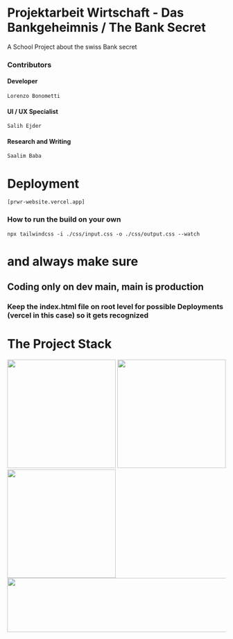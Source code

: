



# Projektarbeit Wirtschaft - Das Bankgeheimnis / The Bank Secret

A School Project about the swiss Bank secret

### Contributors 
#### Developer
```Lorenzo Bonometti```
#### UI / UX Specialist
```Salih Ejder```
#### Research and Writing
```Saalim Baba```
# Deployment
```[prwr-website.vercel.app]```

### How to run the build on your own
```npx tailwindcss -i ./css/input.css -o ./css/output.css --watch```

# and always make sure
## Coding only on dev main, main is production
### Keep the index.html file on root level for possible Deployments (vercel in this case) so it gets recognized

# The Project Stack


<img src="https://github.com/Poisonlocket/PRWR-website/assets/128643203/ca952553-ef1c-4c73-9a97-df59bc9c654a" width="250" height="250">




<img src="https://github.com/Poisonlocket/PRWR-website/assets/128643203/b78a29e6-6a74-46a6-ad6a-fbff3bc45276" width="250" height="250">

<img src="https://github.com/Poisonlocket/PRWR-website/assets/128643203/95583093-af61-4e21-b723-40034aa45d21" width="250" height="250">



<img src="https://github.com/Poisonlocket/PRWR-website/assets/128643203/02269b67-1f45-441f-983f-e3595aca0061" width="800" height="125">

